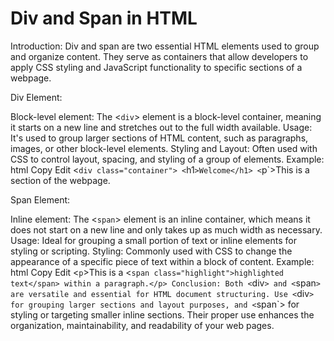 # Div and Span in HTML

Introduction: Div and span are two essential HTML elements used to group and organize content. They serve as containers that allow developers to apply CSS styling and JavaScript functionality to specific sections of a webpage.

Div Element:

Block-level element: The <`div`> element is a block-level container, meaning it starts on a new line and stretches out to the full width available.
Usage: It's used to group larger sections of HTML content, such as paragraphs, images, or other block-level elements.
Styling and Layout: Often used with CSS to control layout, spacing, and styling of a group of elements.
Example:
html
Copy
Edit
<`div class="container">
    <`h1`>Welcome</h1>
    <`p`>This is a section of the webpage.</p>
</div>
Span Element:

Inline element: The <`span`> element is an inline container, which means it does not start on a new line and only takes up as much width as necessary.
Usage: Ideal for grouping a small portion of text or inline elements for styling or scripting.
Styling: Commonly used with CSS to change the appearance of a specific piece of text within a block of content.
Example:
html
Copy
Edit
<`p`>This is a <`span class="highlight">highlighted text</span> within a paragraph.</p>
Conclusion: Both <`div`> and <`span`> are versatile and essential for HTML document structuring. Use <`div`> for grouping larger sections and layout purposes, and <`span`> for styling or targeting smaller inline sections. Their proper use enhances the organization, maintainability, and readability of your web pages.
